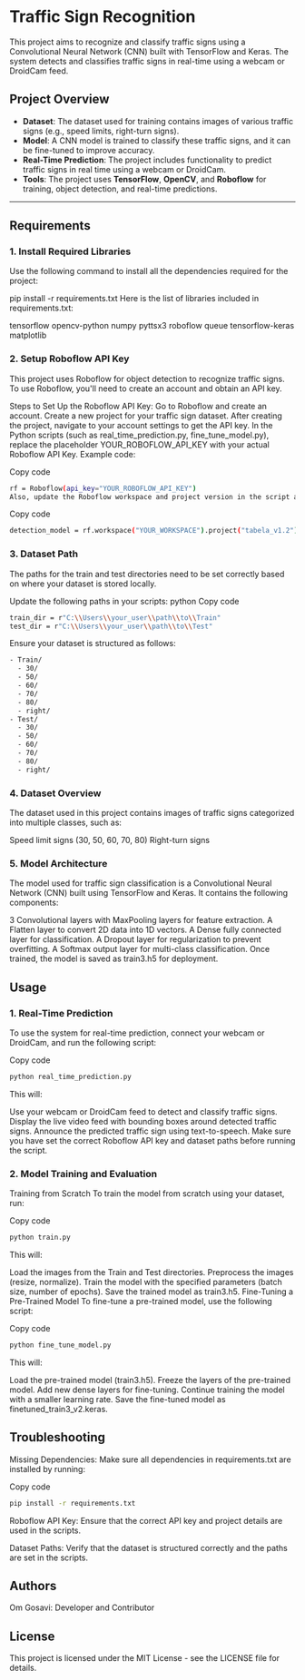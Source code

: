# Traffic Sign Recognition

This project aims to recognize and classify traffic signs using a Convolutional Neural Network (CNN) built with TensorFlow and Keras. The system detects and classifies traffic signs in real-time using a webcam or DroidCam feed.

## Project Overview

- **Dataset**: The dataset used for training contains images of various traffic signs (e.g., speed limits, right-turn signs).
- **Model**: A CNN model is trained to classify these traffic signs, and it can be fine-tuned to improve accuracy.
- **Real-Time Prediction**: The project includes functionality to predict traffic signs in real time using a webcam or DroidCam.
- **Tools**: The project uses **TensorFlow**, **OpenCV**, and **Roboflow** for training, object detection, and real-time predictions.

---

## Requirements

### 1. Install Required Libraries

Use the following command to install all the dependencies required for the project:


pip install -r requirements.txt
Here is the list of libraries included in requirements.txt:

tensorflow
opencv-python
numpy
pyttsx3
roboflow
queue
tensorflow-keras
matplotlib

### 2. Setup Roboflow API Key

This project uses Roboflow for object detection to recognize traffic signs. To use Roboflow, you'll need to create an account and obtain an API key.

Steps to Set Up the Roboflow API Key:
Go to Roboflow and create an account.
Create a new project for your traffic sign dataset.
After creating the project, navigate to your account settings to get the API key.
In the Python scripts (such as real_time_prediction.py, fine_tune_model.py), replace the placeholder YOUR_ROBOFLOW_API_KEY with your actual Roboflow API Key.
Example code:


Copy code
```bash
rf = Roboflow(api_key="YOUR_ROBOFLOW_API_KEY")
Also, update the Roboflow workspace and project version in the script as follows:
```
Copy code
```bash
detection_model = rf.workspace("YOUR_WORKSPACE").project("tabela_v1.2").version(12).model
```
### 3. Dataset Path

The paths for the train and test directories need to be set correctly based on where your dataset is stored locally.

Update the following paths in your scripts:
python
Copy code
```bash
train_dir = r"C:\\Users\\your_user\\path\\to\\Train"
test_dir = r"C:\\Users\\your_user\\path\\to\\Test"
```
Ensure your dataset is structured as follows:

```bash
- Train/
  - 30/
  - 50/
  - 60/
  - 70/
  - 80/
  - right/
- Test/
  - 30/
  - 50/
  - 60/
  - 70/
  - 80/
  - right/
```

### 4. Dataset Overview

The dataset used in this project contains images of traffic signs categorized into multiple classes, such as:

Speed limit signs (30, 50, 60, 70, 80)
Right-turn signs

### 5. Model Architecture

The model used for traffic sign classification is a Convolutional Neural Network (CNN) built using TensorFlow and Keras. It contains the following components:

3 Convolutional layers with MaxPooling layers for feature extraction.
A Flatten layer to convert 2D data into 1D vectors.
A Dense fully connected layer for classification.
A Dropout layer for regularization to prevent overfitting.
A Softmax output layer for multi-class classification.
Once trained, the model is saved as train3.h5 for deployment.

## Usage

### 1. Real-Time Prediction

To use the system for real-time prediction, connect your webcam or DroidCam, and run the following script:


Copy code
```bash
python real_time_prediction.py
```
This will:

Use your webcam or DroidCam feed to detect and classify traffic signs.
Display the live video feed with bounding boxes around detected traffic signs.
Announce the predicted traffic sign using text-to-speech.
Make sure you have set the correct Roboflow API key and dataset paths before running the script. 

### 2. Model Training and Evaluation

Training from Scratch
To train the model from scratch using your dataset, run:


Copy code
```bash
python train.py
```
This will:

Load the images from the Train and Test directories.
Preprocess the images (resize, normalize).
Train the model with the specified parameters (batch size, number of epochs).
Save the trained model as train3.h5.
Fine-Tuning a Pre-Trained Model
To fine-tune a pre-trained model, use the following script:


Copy code
```bash
python fine_tune_model.py
```
This will:

Load the pre-trained model (train3.h5).
Freeze the layers of the pre-trained model.
Add new dense layers for fine-tuning.
Continue training the model with a smaller learning rate.
Save the fine-tuned model as finetuned_train3_v2.keras.

## Troubleshooting
Missing Dependencies: Make sure all dependencies in requirements.txt are installed by running:


Copy code
```bash
pip install -r requirements.txt
```
Roboflow API Key: Ensure that the correct API key and project details are used in the scripts.

Dataset Paths: Verify that the dataset is structured correctly and the paths are set in the scripts.

## Authors
Om Gosavi: Developer and Contributor

## License
This project is licensed under the MIT License - see the LICENSE file for details.